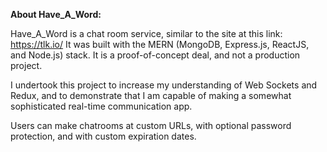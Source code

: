 **About Have_A_Word:**

Have_A_Word is a chat room service, similar to the site at this link: https://tlk.io/ It was built with the MERN (MongoDB, Express.js, ReactJS, and Node.js) stack. It is a proof-of-concept deal, and not a production project.

I undertook this project to increase my understanding of Web Sockets and Redux, and to demonstrate that I am capable of making a somewhat sophisticated real-time communication app.

Users can make chatrooms at custom URLs, with optional password protection, and with custom expiration dates.